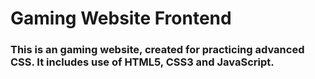 # Gaming Website Frontend

### This is an gaming website, created for practicing advanced CSS. It includes use of HTML5, CSS3 and JavaScript.
